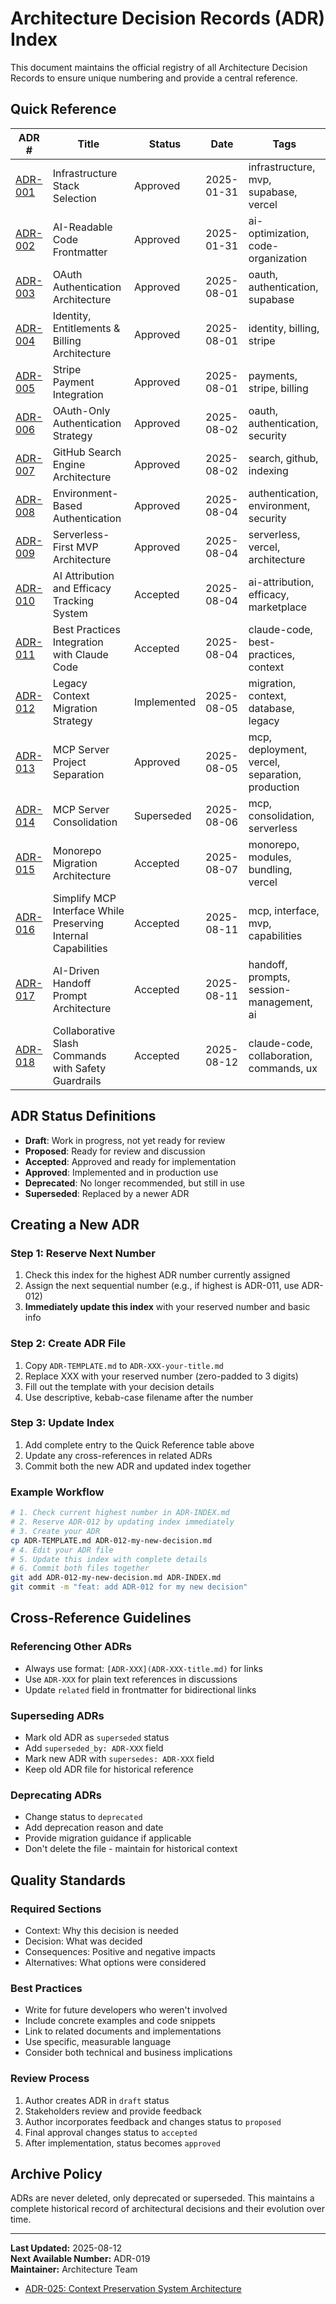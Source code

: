 # Architecture Decision Records (ADR) Index

This document maintains the official registry of all Architecture Decision Records to ensure unique numbering and provide a central reference.

## Quick Reference

| ADR # | Title | Status | Date | Tags |
|-------|-------|--------|------|------|
| [ADR-001](ADR-001-infrastructure-stack-selection.md) | Infrastructure Stack Selection | Approved | 2025-01-31 | infrastructure, mvp, supabase, vercel |
| [ADR-002](ADR-002-ai-readable-code-frontmatter.md) | AI-Readable Code Frontmatter | Approved | 2025-01-31 | ai-optimization, code-organization |
| [ADR-003](ADR-003-oauth-authentication-architecture.md) | OAuth Authentication Architecture | Approved | 2025-08-01 | oauth, authentication, supabase |
| [ADR-004](ADR-004-identity-entitlements-billing.md) | Identity, Entitlements & Billing Architecture | Approved | 2025-08-01 | identity, billing, stripe |
| [ADR-005](ADR-005-stripe-payment-integration.md) | Stripe Payment Integration | Approved | 2025-08-01 | payments, stripe, billing |
| [ADR-006](ADR-006-oauth-only-authentication.md) | OAuth-Only Authentication Strategy | Approved | 2025-08-02 | oauth, authentication, security |
| [ADR-007](ADR-007-github-search-engine.md) | GitHub Search Engine Architecture | Approved | 2025-08-02 | search, github, indexing |
| [ADR-008](ADR-008-environment-based-authentication.md) | Environment-Based Authentication | Approved | 2025-08-04 | authentication, environment, security |
| [ADR-009](ADR-009-serverless-first-mvp-architecture.md) | Serverless-First MVP Architecture | Approved | 2025-08-04 | serverless, vercel, architecture |
| [ADR-010](ADR-010-ai-attribution-efficacy-tracking.md) | AI Attribution and Efficacy Tracking System | Accepted | 2025-08-04 | ai-attribution, efficacy, marketplace |
| [ADR-011](ADR-011-best-practices-claude-code-integration.md) | Best Practices Integration with Claude Code | Accepted | 2025-08-04 | claude-code, best-practices, context |
| [ADR-012](ADR-012-legacy-context-migration-strategy.md) | Legacy Context Migration Strategy | Implemented | 2025-08-05 | migration, context, database, legacy |
| [ADR-013](ADR-013-mcp-server-project-separation.md) | MCP Server Project Separation | Approved | 2025-08-05 | mcp, deployment, vercel, separation, production |
| [ADR-014](ADR-014-mcp-server-consolidation-and-rationalization.md) | MCP Server Consolidation | Superseded | 2025-08-06 | mcp, consolidation, serverless |
| [ADR-015](ADR-015-monorepo-migration-architecture.md) | Monorepo Migration Architecture | Accepted | 2025-08-07 | monorepo, modules, bundling, vercel |
| [ADR-016](ADR-016-simplify-mcp-interface-preserve-capabilities.md) | Simplify MCP Interface While Preserving Internal Capabilities | Accepted | 2025-08-11 | mcp, interface, mvp, capabilities |
| [ADR-017](ADR-017-ai-driven-handoff-prompt-architecture.md) | AI-Driven Handoff Prompt Architecture | Accepted | 2025-08-11 | handoff, prompts, session-management, ai |
| [ADR-018](ADR-018-collaborative-slash-commands.md) | Collaborative Slash Commands with Safety Guardrails | Accepted | 2025-08-12 | claude-code, collaboration, commands, ux |

## ADR Status Definitions

- **Draft**: Work in progress, not yet ready for review
- **Proposed**: Ready for review and discussion
- **Accepted**: Approved and ready for implementation
- **Approved**: Implemented and in production use
- **Deprecated**: No longer recommended, but still in use
- **Superseded**: Replaced by a newer ADR

## Creating a New ADR

### Step 1: Reserve Next Number
1. Check this index for the highest ADR number currently assigned
2. Assign the next sequential number (e.g., if highest is ADR-011, use ADR-012)
3. **Immediately update this index** with your reserved number and basic info

### Step 2: Create ADR File
1. Copy `ADR-TEMPLATE.md` to `ADR-XXX-your-title.md`
2. Replace XXX with your reserved number (zero-padded to 3 digits)
3. Fill out the template with your decision details
4. Use descriptive, kebab-case filename after the number

### Step 3: Update Index
1. Add complete entry to the Quick Reference table above
2. Update any cross-references in related ADRs
3. Commit both the new ADR and updated index together

### Example Workflow
```bash
# 1. Check current highest number in ADR-INDEX.md
# 2. Reserve ADR-012 by updating index immediately
# 3. Create your ADR
cp ADR-TEMPLATE.md ADR-012-my-new-decision.md
# 4. Edit your ADR file
# 5. Update this index with complete details
# 6. Commit both files together
git add ADR-012-my-new-decision.md ADR-INDEX.md
git commit -m "feat: add ADR-012 for my new decision"
```

## Cross-Reference Guidelines

### Referencing Other ADRs
- Always use format: `[ADR-XXX](ADR-XXX-title.md)` for links
- Use `ADR-XXX` for plain text references in discussions
- Update `related` field in frontmatter for bidirectional links

### Superseding ADRs
- Mark old ADR as `superseded` status
- Add `superseded_by: ADR-XXX` field
- Mark new ADR with `supersedes: ADR-XXX` field
- Keep old ADR file for historical reference

### Deprecating ADRs
- Change status to `deprecated`
- Add deprecation reason and date
- Provide migration guidance if applicable
- Don't delete the file - maintain for historical context

## Quality Standards

### Required Sections
- Context: Why this decision is needed
- Decision: What was decided
- Consequences: Positive and negative impacts
- Alternatives: What options were considered

### Best Practices
- Write for future developers who weren't involved
- Include concrete examples and code snippets
- Link to related documents and implementations
- Use specific, measurable language
- Consider both technical and business implications

### Review Process
1. Author creates ADR in `draft` status
2. Stakeholders review and provide feedback
3. Author incorporates feedback and changes status to `proposed`
4. Final approval changes status to `accepted`
5. After implementation, status becomes `approved`

## Archive Policy

ADRs are never deleted, only deprecated or superseded. This maintains a complete historical record of architectural decisions and their evolution over time.

---

**Last Updated:** 2025-08-12  
**Next Available Number:** ADR-019  
**Maintainer:** Architecture Team
- [ADR-025: Context Preservation System Architecture](./ADR-025-context-preservation-system-architecture.md)
